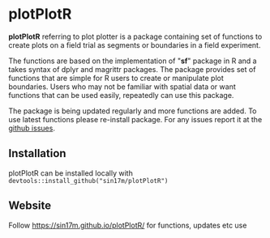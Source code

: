 # plotPlotR

**plotPlotR** referring to plot plotter is a package containing set of functions to create plots on a field trial as segments or boundaries in a field experiment.

The functions are based on the implementation of "**sf**" package in R and a takes syntax of dplyr and magrittr packages. The package provides set of functions that are simple for R users to create or manipulate plot boundaries. Users who may not be familiar with spatial data or want functions that can be used easily, repeatedly can use this package.

The package is being updated regularly and more functions are added. To use latest functions please re-install package. For any issues report it at the [github issues](https://github.com/sin17m/plotPlotR/issues).

## Installation

plotPlotR can be installed locally with `devtools::install_github("sin17m/plotPlotR")`

## Website

Follow <https://sin17m.github.io/plotPlotR/> for functions, updates etc
use
